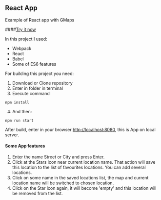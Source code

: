 ## React App

Example of React app with GMaps

####[Try it now](http://moonbrv.github.io/react-favourite-locations/)

In this project I used:
- Webpack
- React
- Babel
- Some of ES6 features

For building this project you need:

1. Download or Clone repository
2. Enter in folder in terminal
3. Execute command
  
  ```
  npm install
  ```
4. And then:
  
  ```
  npm run start
  ```
  After build, enter in your browser <http://localhost:8080>, this is App on local server.
  
#### Some App features
1. Enter the name Street or City and press Enter.
2. Click at the Stars icon near current location name. That action will save this location to the list of favourites locations. You can add several locations.
3. Click on some name in the saved locations list, the map and current location name will be switched to chosen location.
4. Click on the Star icon again, it will become 'empty' and this location will be removed from the list.
  
